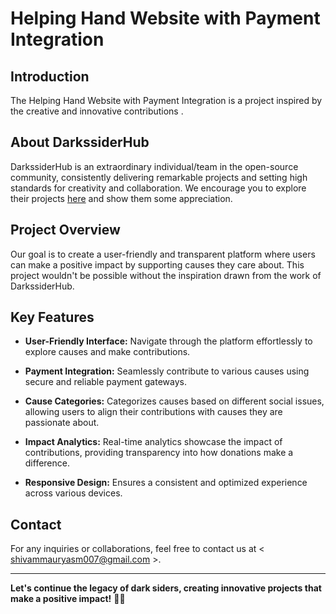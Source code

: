 # Helping Hand Website with Payment Integration

## Introduction

The Helping Hand Website with Payment Integration is a project inspired by the creative and innovative contributions .

## About DarkssiderHub

DarkssiderHub is an extraordinary individual/team in the open-source community, consistently delivering remarkable projects and setting high standards for creativity and collaboration. We encourage you to explore their projects [here](https://github.com/DarkssiderHub) and show them some appreciation.

## Project Overview

Our goal is to create a user-friendly and transparent platform where users can make a positive impact by supporting causes they care about. This project wouldn't be possible without the inspiration drawn from the work of DarkssiderHub.

## Key Features

- **User-Friendly Interface:** Navigate through the platform effortlessly to explore causes and make contributions.
  
- **Payment Integration:** Seamlessly contribute to various causes using secure and reliable payment gateways.

- **Cause Categories:** Categorizes causes based on different social issues, allowing users to align their contributions with causes they are passionate about.

- **Impact Analytics:** Real-time analytics showcase the impact of contributions, providing transparency into how donations make a difference.

- **Responsive Design:** Ensures a consistent and optimized experience across various devices.

## Contact

For any inquiries or collaborations, feel free to contact us at  < shivammauryasm007@gmail.com >.

---

**Let's continue the legacy of dark siders, creating innovative projects that make a positive impact!** 🌌🚀
